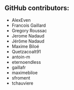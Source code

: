 GitHub contributors:
--------------------------------
 - AlexEven
 - Francois Gaillard
 - Gregory Roussac
 - Jerome Nadaud
 - Jérôme Nadaud
 - Maxime Biloé
 - Quetzacoalt91
 - antoin-m
 - eternoendless
 - gaillafr
 - maximebiloe
 - sfroment
 - tchauviere
